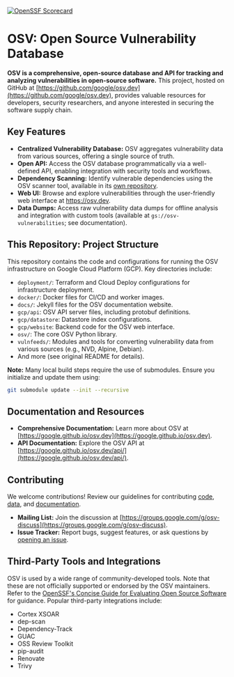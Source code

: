 [![OpenSSF Scorecard](https://api.securityscorecards.dev/projects/github.com/google/osv.dev/badge)](https://scorecard.dev/viewer/?uri=github.com/google/osv.dev)

# OSV: Open Source Vulnerability Database

**OSV is a comprehensive, open-source database and API for tracking and analyzing vulnerabilities in open-source software.** This project, hosted on GitHub at [https://github.com/google/osv.dev](https://github.com/google/osv.dev), provides valuable resources for developers, security researchers, and anyone interested in securing the software supply chain.

## Key Features

*   **Centralized Vulnerability Database:** OSV aggregates vulnerability data from various sources, offering a single source of truth.
*   **Open API:** Access the OSV database programmatically via a well-defined API, enabling integration with security tools and workflows.
*   **Dependency Scanning:** Identify vulnerable dependencies using the OSV scanner tool, available in its [own repository](https://github.com/google/osv-scanner).
*   **Web UI:** Browse and explore vulnerabilities through the user-friendly web interface at <https://osv.dev>.
*   **Data Dumps:** Access raw vulnerability data dumps for offline analysis and integration with custom tools (available at `gs://osv-vulnerabilities`; see documentation).

## This Repository: Project Structure

This repository contains the code and configurations for running the OSV infrastructure on Google Cloud Platform (GCP). Key directories include:

*   `deployment/`: Terraform and Cloud Deploy configurations for infrastructure deployment.
*   `docker/`: Docker files for CI/CD and worker images.
*   `docs/`:  Jekyll files for the OSV documentation website.
*   `gcp/api`: OSV API server files, including protobuf definitions.
*   `gcp/datastore`: Datastore index configurations.
*   `gcp/website`: Backend code for the OSV web interface.
*   `osv/`: The core OSV Python library.
*   `vulnfeeds/`: Modules and tools for converting vulnerability data from various sources (e.g., NVD, Alpine, Debian).
*   And more (see original README for details).

**Note:** Many local build steps require the use of submodules.  Ensure you initialize and update them using:

```bash
git submodule update --init --recursive
```

## Documentation and Resources

*   **Comprehensive Documentation:**  Learn more about OSV at [https://google.github.io/osv.dev](https://google.github.io/osv.dev).
*   **API Documentation:** Explore the OSV API at [https://google.github.io/osv.dev/api/](https://google.github.io/osv.dev/api/).

## Contributing

We welcome contributions!  Review our guidelines for contributing [code](CONTRIBUTING.md#contributing-code), [data](CONTRIBUTING.md#contributing-data), and [documentation](CONTRIBUTING.md#contributing-documentation).

*   **Mailing List:** Join the discussion at [https://groups.google.com/g/osv-discuss](https://groups.google.com/g/osv-discuss).
*   **Issue Tracker:** Report bugs, suggest features, or ask questions by [opening an issue](https://github.com/google/osv.dev/issues).

## Third-Party Tools and Integrations

OSV is used by a wide range of community-developed tools.  Note that these are not officially supported or endorsed by the OSV maintainers.  Refer to the [OpenSSF's Concise Guide for Evaluating Open Source Software](https://best.openssf.org/Concise-Guide-for-Evaluating-Open-Source-Software) for guidance.  Popular third-party integrations include:

*   Cortex XSOAR
*   dep-scan
*   Dependency-Track
*   GUAC
*   OSS Review Toolkit
*   pip-audit
*   Renovate
*   Trivy